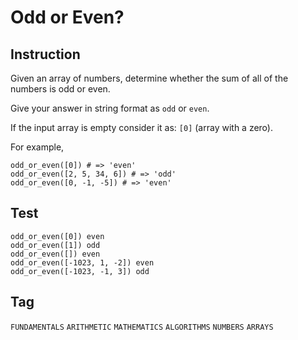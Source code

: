 # Odd or Even?



## Instruction

Given an array of numbers, determine whether the sum of all of the numbers is odd or even.

Give your answer in string format as ``odd`` or ``even``.

If the input array is empty consider it as: `[0]` (array with a zero).

For example,

```
odd_or_even([0]) # => 'even'
odd_or_even([2, 5, 34, 6]) # => 'odd'
odd_or_even([0, -1, -5]) # => 'even'
```



## Test

```
odd_or_even([0]) even
odd_or_even([1]) odd
odd_or_even([]) even
odd_or_even([-1023, 1, -2]) even
odd_or_even([-1023, -1, 3]) odd
```



## Tag

``FUNDAMENTALS``  ``ARITHMETIC``  ``MATHEMATICS``  ``ALGORITHMS``  ``NUMBERS``  ``ARRAYS``